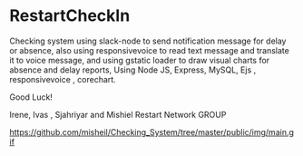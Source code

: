 # RestartCheckIn


Checking system using slack-node to send notification message for delay or absence, also using responsivevoice to read text message and translate it to voice message, and using gstatic loader to draw visual charts for absence and delay reports, Using Node JS, Express, MySQL, Ejs , responsivevoice , corechart.

Good Luck!


Irene, Ivas , Sjahriyar and  Mishiel Restart Network GROUP

https://github.com/misheil/Checking_System/tree/master/public/img/main.gif
